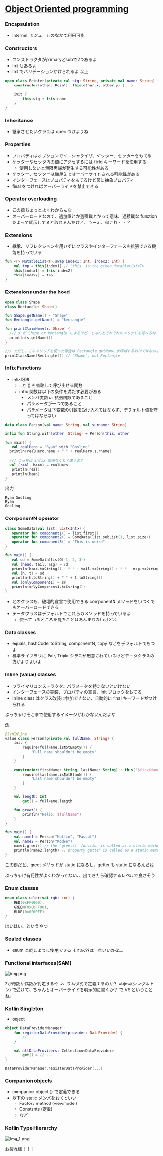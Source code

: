 # [Object Oriented programming](https://docs.google.com/presentation/d/1RvnmqWM-Q_hYi1dWwqN1ieK2pZAwlThOkLI9j5yqViU/edit?usp=drive_link)

### Encapsulation
- internal: モジュールのなかで利用可能

### Constructors
- コンストラクタがprimaryとsubで2つあるよ
- init もあるよ
- init でバリデーションかけられるよ
以上

```kotlin
open class Pointer(private val stg: String, private val name: String) {
    constructor(other: Point): this(other.x, other.y) {...}
    
    init {
        this.stg + this.name
    }
}
```

### Inheritance
- 継承させたいクラスは open つけようね

### Properties
- プロパティはオプションでイニシャライザ、ゲッター、セッターをもてる
- ゲッターやセッタ内の値にアクセするには field キーワードを使用する
  - 使用しないと無限再帰が発生する可能性がある
- ゲッター、セッターは継承先でオーバーライドされる可能性がある
- インターフェースはプロパティをもてるけど常に抽象プロパティ
- final をつければオーバーライドを禁止できる

### Operator overloading
- この章ちょっとよくわからんな
- オーバーロードなので、過加重とか過積載とかって意味、過積載な function だよって明示してると取れるんだけど、うーん、何これ・・？

### Extensions
- 継承、リフレクションを用いずにクラスやインターフェースを拡張できる機能を持っている
```kotlin
fun <T> MutableList<T>.swap(index1: Int, index2: Int) {
    val tmp = this[index1] // 'this' is the given MutableList<T>
    this[index1] = this[index2]
    this[index2] = tmp
}
```

### Extensions under the hood
```kotlin
open class Shape
class Rectangle: Shape()

fun Shape.getName() = "Shape"
fun Rectangle.getName() = "Rectangle"

fun printClassName(s: Shape) {
  /// s が Shape or Rectangle によるけど、ちゃんとそれぞれのメソッドを呼べるね
  println(s.getName())
}

/// ただし、このメソッドを使った場合は Rectangle.getName が呼ばれるわけではないよ
printClassName(Rectangle()) // "Shape", not Rectangle
```

### Infix Functions
- infix記法
  - . と () を省略して呼び出せる関数
  - infix 関数は以下の条件を満たす必要がある
    - メンバ変数 or 拡張関数であること
    - パラメータが一つであること
    - パラメータは下変数の引数を受け入れてはならず、デフォルト値を守ってはならない
```kotlin
data class Person(val name: String, val surname: String)

infix fun String.with(other: String) = Person(this, other)

fun main() {
   val realHero = "Ryan" with "Gosling"
  println(realHero.name + " " + realHero.surname)
  
  /// こっちは infix 関係なくね？違うの？
  val (real, bean) = realHero
   println(real)
   println(bean)
}
```

出力
```text
Ryan Gosling
Ryan
Gosling
```

### ComponentN operator
```kotlin
class SomeData(val list: List<Int>) {
   operator fun component1() = list.first()
   operator fun component2() = SomeData(list.subList(1, list.size))
   operator fun component3() = "This is weird"
}

fun main() {
   val sd = SomeData(listOf(1, 2, 3))
   val (head, tail, msg) = sd
   println(head.toString() + " " + tail.toString() + " " + msg.toString())
   val (h, t) = sd
   println(h.toString() + " " + t.toString())
   val (onlyComponent1) = sd
   println(onlyComponent1.toString())
}
```
- どのクラスも、破壊的宣言で使用できる componentN メソッドをいつくでもオーバーロードできる
- データクラスはデフォルトでこれらのメソッドを持っているよ
  - 使っているところを見たことはあんまりないけどね

### Data classes
- equals, hashCode, toString, componentN, copy などをデフォルトでもつよ
- 標準ライブラリに Pair, Triple クラスが用意されているけどデータクラスの方がよりよいよ

### Inline (value) classes
- プライマリコンストラクタ、パラメータを持たないといけない
- インターフェースの実装、プロパティの宣言、init ブロックをもてる
- inline class はクラス改装に参加できない、自動的に final キーワードがつけられる

ぶっちゃけそこまで使用するイメージがわかないんだよな

[例](https://kotlinlang.org/docs/inline-classes.html#members)

```kotlin
@JvmInline
value class Person(private val fullName: String) {
    init {
        require(fullName.isNotEmpty()) {
            "Full name shouldn't be empty"
        }
    }

    constructor(firstName: String, lastName: String) : this("$firstName $lastName") {
        require(lastName.isNotBlank()) {
            "Last name shouldn't be empty"
        }
    }

    val length: Int
        get() = fullName.length

    fun greet() {
        println("Hello, $fullName")
    }
}

fun main() {
    val name1 = Person("Kotlin", "Mascot")
    val name2 = Person("Kodee")
    name1.greet() // the `greet()` function is called as a static method
    println(name2.length) // property getter is called as a static method
}
```

この例だと、greet メソッドが static になるし、getter も static になるんだね

ぶっちゃけ有用性がよくわかってない、、出てきたら確認するレベルで良さそう

### Enum classes
```kotlin
enum class Color(val rgb: Int) {
    RED(0xFF0000),
    GREEN(0x00FF00),
    BLUE(0x0000FF)
}
```

はいはい、というやつ

### Sealed classes
- enum と同じように使用できる
それ以外は一旦いいかな。。

### Functional interfaces(SAM)
![img.png](img.png)

7が奇数か偶数か判定するやつ、ラムダ式で定義するのか？ object(シングルトン) で受けて、ちゃんとオーバーライドを明示的に書くか？
で VS ということね。

### Kotlin Singleton
- object

```kotlin
object DataProviderManager {
    fun registerDataProvider(provider: DataProvider) {
        // ...
    }

    val allDataProviders: Collection<DataProvider>
        get() = // ...
}

DataProviderManager.registerDataProvider(...)
```

### Companion objects
- companion object {} で定義できる
- 以下の static メンバをおくといい
  - Factory method (viewmodel)
  - Constants (定数)
  - など

### Kotlin Type Hierarchy
![img_1.png](img_1.png)

お疲れ様！！！